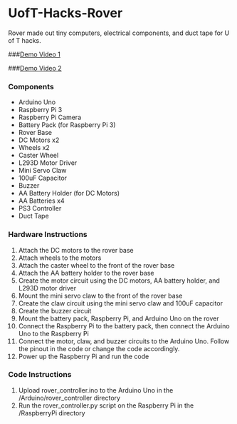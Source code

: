 # UofT-Hacks-Rover

Rover made out tiny computers, electrical components, and duct tape for U of T hacks.

###[Demo Video 1](https://vimeo.com/200539136)

###[Demo Video 2](https://vimeo.com/200539681)

### Components
- Arduino Uno
- Raspberry Pi 3
- Raspberry Pi Camera
- Battery Pack (for Raspberry Pi 3)
- Rover Base
- DC Motors x2
- Wheels x2
- Caster Wheel
- L293D Motor Driver
- Mini Servo Claw
- 100uF Capacitor 
- Buzzer
- AA Battery Holder (for DC Motors)
- AA Batteries x4
- PS3 Controller
- Duct Tape

### Hardware Instructions
1. Attach the DC motors to the rover base
2. Attach wheels to the motors
3. Attach the caster wheel to the front of the rover base
4. Attach the AA battery holder to the rover base
5. Create the motor circuit using the DC motors, AA battery holder, and L293D motor driver
6. Mount the mini servo claw to the front of the rover base
7. Create the claw circuit using the mini servo claw and 100uF capacitor
8. Create the buzzer circuit
9. Mount the battery pack, Raspberry Pi, and Arduino Uno on the rover
10. Connect the Raspberry Pi to the battery pack, then connect the Arduino Uno to the Raspberry Pi
11. Connect the motor, claw, and buzzer circuits to the Arduino Uno. Follow the pinout in the code or change the code accordingly.
12. Power up the Raspberry Pi and run the code

### Code Instructions
1. Upload rover_controller.ino to the Arduino Uno in the /Arduino/rover_controller directory
2. Run the rover_controller.py script on the Raspberry Pi in the /RaspberryPi directory

